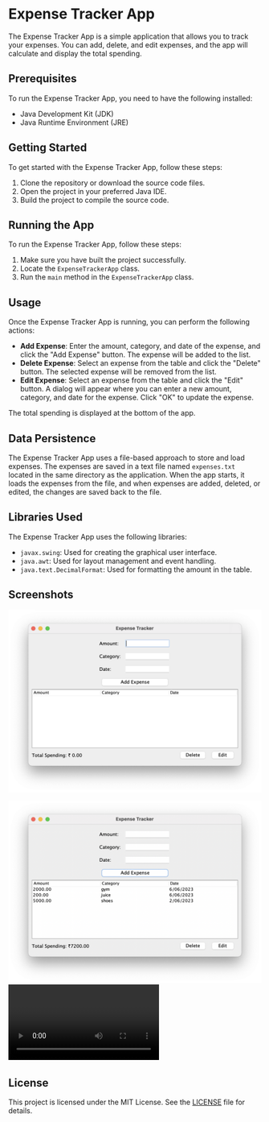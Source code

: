 # Expense Tracker App

The Expense Tracker App is a simple application that allows you to track your expenses. You can add, delete, and edit expenses, and the app will calculate and display the total spending.

## Prerequisites

To run the Expense Tracker App, you need to have the following installed:

- Java Development Kit (JDK)
- Java Runtime Environment (JRE)

## Getting Started

To get started with the Expense Tracker App, follow these steps:

1. Clone the repository or download the source code files.
2. Open the project in your preferred Java IDE.
3. Build the project to compile the source code.

## Running the App

To run the Expense Tracker App, follow these steps:

1. Make sure you have built the project successfully.
2. Locate the `ExpenseTrackerApp` class.
3. Run the `main` method in the `ExpenseTrackerApp` class.

## Usage

Once the Expense Tracker App is running, you can perform the following actions:

- **Add Expense**: Enter the amount, category, and date of the expense, and click the "Add Expense" button. The expense will be added to the list.
- **Delete Expense**: Select an expense from the table and click the "Delete" button. The selected expense will be removed from the list.
- **Edit Expense**: Select an expense from the table and click the "Edit" button. A dialog will appear where you can enter a new amount, category, and date for the expense. Click "OK" to update the expense.

The total spending is displayed at the bottom of the app.

## Data Persistence

The Expense Tracker App uses a file-based approach to store and load expenses. The expenses are saved in a text file named `expenses.txt` located in the same directory as the application. When the app starts, it loads the expenses from the file, and when expenses are added, deleted, or edited, the changes are saved back to the file.

## Libraries Used

The Expense Tracker App uses the following libraries:

- `javax.swing`: Used for creating the graphical user interface.
- `java.awt`: Used for layout management and event handling.
- `java.text.DecimalFormat`: Used for formatting the amount in the table.

## Screenshots

![Dashboard](screenshorts/dashboard.png)

![Expense List](screenshorts/expense-list.png)
![application](screenshorts/vid.mp4)

## License

This project is licensed under the MIT License. See the [LICENSE](LICENSE) file for details.

